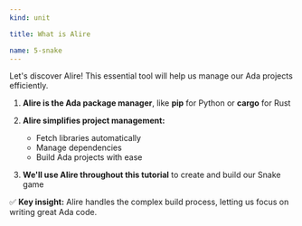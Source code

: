 ```yaml
---
kind: unit

title: What is Alire

name: 5-snake
---
```


Let's discover Alire! This essential tool will help us manage our Ada projects efficiently.

1. **Alire is the Ada package manager**, like **pip** for Python or **cargo** for Rust

2. **Alire simplifies project management:**
   - Fetch libraries automatically
   - Manage dependencies
   - Build Ada projects with ease

3. **We'll use Alire throughout this tutorial** to create and build our Snake game

✅ **Key insight:** Alire handles the complex build process, letting us focus on writing great Ada code.
